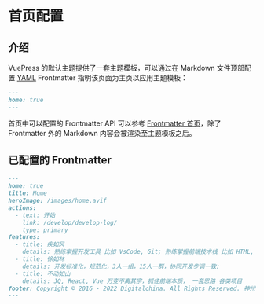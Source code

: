 # 首页配置

## 介绍

VuePress 的默认主题提供了一套主题模板，可以通过在 Markdown 文件顶部配置 [YAML](https://yaml.org/) Frontmatter 指明该页面为主页以应用主题模板：

```md
---
home: true
---
```

首页中可以配置的 Frontmatter API 可以参考 [Frontmatter 首页](https://v2.vuepress.vuejs.org/zh/reference/default-theme/frontmatter.html#%E9%A6%96%E9%A1%B5)，除了 Frontmatter 外的 Markdown 内容会被渲染至主题模板之后。

## 已配置的 Frontmatter

```md
---
home: true
title: Home
heroImage: /images/home.avif
actions:
  - text: 开始
    link: /develop/develop-log/
    type: primary
features:
  - title: 疾如风
    details: 熟练掌握开发工具 比如 VsCode, Git; 熟练掌握前端技术栈 比如 HTML, CSS, JavaScript; 熟练掌握开发技术栈 比如 Vue, React; 交付快如闪电;
  - title: 徐如林
    details: 开发标准化，规范化，3人一组，15人一群，协同开发步调一致;
  - title: 不动如山
    details: JQ, React, Vue 万变不离其宗，抓住前端本质， 一套思路 各类项目
footer: Copyright © 2016 - 2022 Digitalchina. All Rights Reserved. 神州数码集团股份有限公司 版权所有。
---
```
